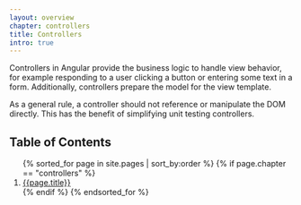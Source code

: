 ```yaml
---
layout: overview
chapter: controllers
title: Controllers
intro: true
---
```


Controllers in Angular provide the business logic to handle view behavior, for example responding to a user clicking a button or entering some text in a form. Additionally, controllers prepare the model for the view template.

As a general rule, a controller should not reference or manipulate the DOM directly. This has the benefit of simplifying unit testing controllers.

<h2>Table of Contents</h2>
<ol>
  {% sorted_for page in site.pages | sort_by:order %}
    {% if page.chapter == "controllers" %}
      <li>
        <a href="{{ site.baseurl }}{{page.url}}">{{page.title}}</a>
      </li>
    {% endif %}
  {% endsorted_for %}
</ol>